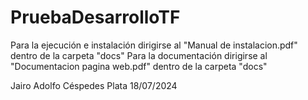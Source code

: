 # PruebaDesarrolloTF

Para la ejecución e instalación dirigirse al "Manual de instalacion.pdf" dentro de la carpeta "docs"
Para la documentación dirigirse al "Documentacion pagina web.pdf" dentro de la carpeta "docs"

Jairo Adolfo Céspedes Plata
18/07/2024

